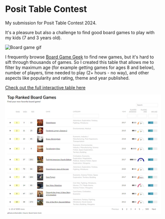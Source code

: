 # Posit Table Contest
My submission for Posit Table Contest 2024.

It's a pleasure but also a challenge to find good board games to play with my kids (7 and 3 years old). 

![Board game gif](https://media1.tenor.com/m/yTzojOpIABQAAAAd/catan-tableflip.gif)

I frequently browse [Board Game Geek](https://boardgamegeek.com/) to find new games, but it's hard to sift through thousands of games. So I created this table that allows me to filter by maximum age (for example getting games for ages 8 and below), number of players, time needed to play (2+ hours - no way), and other aspects like popularity and rating, theme and year published.

[Check out the full interactive table here]()

![Top Ranked Board Games](https://github.com/bamattre/posit_table_2024/blob/7d12fe42a4dc4603558581d0e8eceb18698ff088/board_game_table_screenshot.png)

